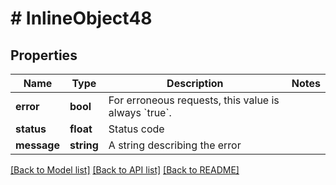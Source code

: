 # # InlineObject48

## Properties

Name | Type | Description | Notes
------------ | ------------- | ------------- | -------------
**error** | **bool** | For erroneous requests, this value is always &#x60;true&#x60;. |
**status** | **float** | Status code |
**message** | **string** | A string describing the error |

[[Back to Model list]](../../README.md#models) [[Back to API list]](../../README.md#endpoints) [[Back to README]](../../README.md)
